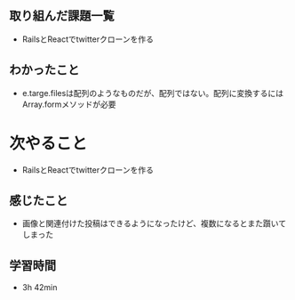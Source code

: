 ## 取り組んだ課題一覧
- RailsとReactでtwitterクローンを作る
## わかったこと
- e.targe.filesは配列のようなものだが、配列ではない。配列に変換するにはArray.formメソッドが必要
# 次やること
- RailsとReactでtwitterクローンを作る
## 感じたこと
- 画像と関連付けた投稿はできるようになったけど、複数になるとまた躓いてしまった
## 学習時間
- 3h 42min